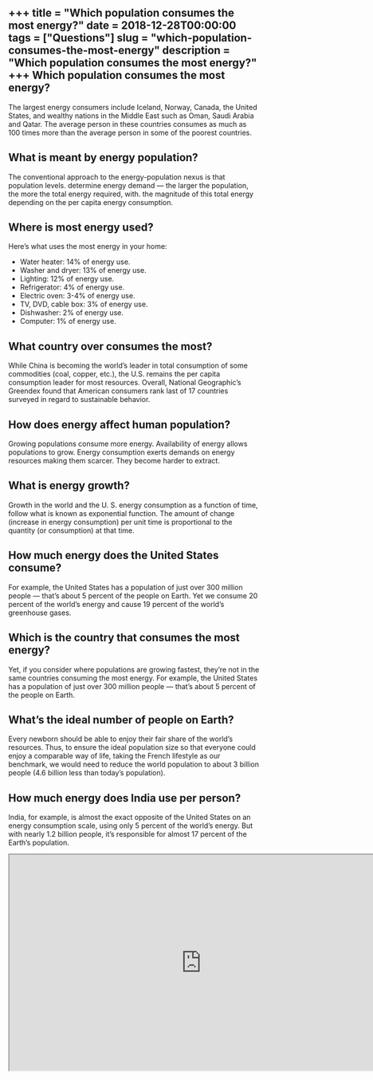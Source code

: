 +++
title = "Which population consumes the most energy?"
date = 2018-12-28T00:00:00
tags = ["Questions"]
slug = "which-population-consumes-the-most-energy"
description = "Which population consumes the most energy?"
+++
Which population consumes the most energy?
------------------------------------------

The largest energy consumers include Iceland, Norway, Canada, the United States, and wealthy nations in the Middle East such as Oman, Saudi Arabia and Qatar. The average person in these countries consumes as much as 100 times more than the average person in some of the poorest countries.

What is meant by energy population?
-----------------------------------

The conventional approach to the energy-population nexus is that population levels. determine energy demand — the larger the population, the more the total energy required, with. the magnitude of this total energy depending on the per capita energy consumption.

Where is most energy used?
--------------------------

Here’s what uses the most energy in your home:

- Water heater: 14% of energy use.
- Washer and dryer: 13% of energy use.
- Lighting: 12% of energy use.
- Refrigerator: 4% of energy use.
- Electric oven: 3-4% of energy use.
- TV, DVD, cable box: 3% of energy use.
- Dishwasher: 2% of energy use.
- Computer: 1% of energy use.

What country over consumes the most?
------------------------------------

While China is becoming the world’s leader in total consumption of some commodities (coal, copper, etc.), the U.S. remains the per capita consumption leader for most resources. Overall, National Geographic’s Greendex found that American consumers rank last of 17 countries surveyed in regard to sustainable behavior.

How does energy affect human population?
----------------------------------------

Growing populations consume more energy. Availability of energy allows populations to grow. Energy consumption exerts demands on energy resources making them scarcer. They become harder to extract.

What is energy growth?
----------------------

Growth in the world and the U. S. energy consumption as a function of time, follow what is known as exponential function. The amount of change (increase in energy consumption) per unit time is proportional to the quantity (or consumption) at that time.

How much energy does the United States consume?
-----------------------------------------------

For example, the United States has a population of just over 300 million people — that’s about 5 percent of the people on Earth. Yet we consume 20 percent of the world’s energy and cause 19 percent of the world’s greenhouse gases.

Which is the country that consumes the most energy?
---------------------------------------------------

Yet, if you consider where populations are growing fastest, they’re not in the same countries consuming the most energy. For example, the United States has a population of just over 300 million people — that’s about 5 percent of the people on Earth.

What’s the ideal number of people on Earth?
-------------------------------------------

Every newborn should be able to enjoy their fair share of the world’s resources. Thus, to ensure the ideal population size so that everyone could enjoy a comparable way of life, taking the French lifestyle as our benchmark, we would need to reduce the world population to about 3 billion people (4.6 billion less than today’s population).

How much energy does India use per person?
------------------------------------------

India, for example, is almost the exact opposite of the United States on an energy consumption scale, using only 5 percent of the world’s energy. But with nearly 1.2 billion people, it’s responsible for almost 17 percent of the Earth’s population.

<iframe allow="accelerometer; autoplay; clipboard-write; encrypted-media; gyroscope; picture-in-picture" allowfullscreen="" class="__youtube_prefs__  epyt-is-override  no-lazyload" data-no-lazy="1" data-origheight="433" data-origwidth="770" data-skipgform_ajax_framebjll="" height="433" id="_ytid_88434" loading="lazy" src="https://www.youtube.com/embed/C5L8Z3qA1DA?enablejsapi=1&autoplay=0&cc_load_policy=0&cc_lang_pref=&iv_load_policy=1&loop=0&modestbranding=0&rel=1&fs=1&playsinline=0&autohide=2&theme=dark&color=red&controls=1&" title="YouTube player" width="770"></iframe>